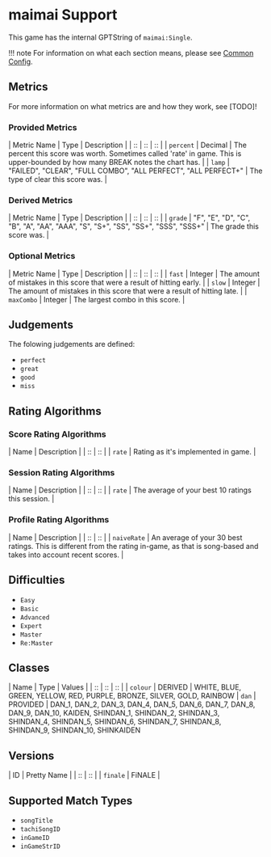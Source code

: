 # maimai Support

This game has the internal GPTString of `maimai:Single`.

!!! note
	For information on what each section means, please see [Common Config](../common-config/index.md).

## Metrics

For more information on what metrics are and how they work, see [TODO]!

### Provided Metrics

| Metric Name | Type | Description |
| :: | :: | :: |
| `percent` | Decimal | The percent this score was worth. Sometimes called 'rate' in game. This is upper-bounded by how many BREAK notes the chart has. |
| `lamp` | "FAILED", "CLEAR", "FULL COMBO", "ALL PERFECT", "ALL PERFECT+" | The type of clear this score was. |

### Derived Metrics

| Metric Name | Type | Description |
| :: | :: | :: |
| `grade` | "F", "E", "D", "C", "B", "A", "AA", "AAA", "S", "S+", "SS", "SS+", "SSS", "SSS+" | The grade this score was. |

### Optional Metrics

| Metric Name | Type | Description |
| :: | :: | :: |
| `fast` | Integer | The amount of mistakes in this score that were a result of hitting early. |
| `slow` | Integer | The amount of mistakes in this score that were a result of hitting late. |
| `maxCombo` | Integer | The largest combo in this score. |

## Judgements

The folowing judgements are defined:

- `perfect`
- `great`
- `good`
- `miss`

## Rating Algorithms

### Score Rating Algorithms

| Name | Description |
| :: | :: |
| `rate` | Rating as it's implemented in game. |

### Session Rating Algorithms

| Name | Description |
| :: | :: |
| `rate` | The average of your best 10 ratings this session. |

### Profile Rating Algorithms

| Name | Description |
| :: | :: |
| `naiveRate` | An average of your 30 best ratings. This is different from the rating in-game, as that is song-based and takes into account recent scores. |

## Difficulties

- `Easy`
- `Basic`
- `Advanced`
- `Expert`
- `Master`
- `Re:Master`

## Classes

| Name | Type | Values |
| :: | :: | :: |
| `colour` | DERIVED | WHITE, BLUE, GREEN, YELLOW, RED, PURPLE, BRONZE, SILVER, GOLD, RAINBOW
| `dan` | PROVIDED | DAN_1, DAN_2, DAN_3, DAN_4, DAN_5, DAN_6, DAN_7, DAN_8, DAN_9, DAN_10, KAIDEN, SHINDAN_1, SHINDAN_2, SHINDAN_3, SHINDAN_4, SHINDAN_5, SHINDAN_6, SHINDAN_7, SHINDAN_8, SHINDAN_9, SHINDAN_10, SHINKAIDEN

## Versions

| ID | Pretty Name |
| :: | :: |
| `finale` | FiNALE |

## Supported Match Types

- `songTitle`
- `tachiSongID`
- `inGameID`
- `inGameStrID`